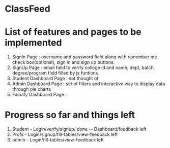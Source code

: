 # ClassFeed

# List of features and pages to be implemented

1. SignIn Page : username and password field along with remember me check box(optional), sign in and sign up buttons.
2. SignUp Page : email field to verify college id and name, dept, batch, degree/program field filled by js funtions.
3. Student Dashboard Page : not thought of
4. Admin Dashboard Page : set of filters and interactive way to display data through pie charts
5. Faculty Dashboard Page :

# Progress so far and things left

1. Student - Login/verify/signup/ done -- Dashboard/feedback left
2. Profs - Login/signup/fill-tables/view-feedback left
3. admin - Login/fill-tables/view-feedback left
